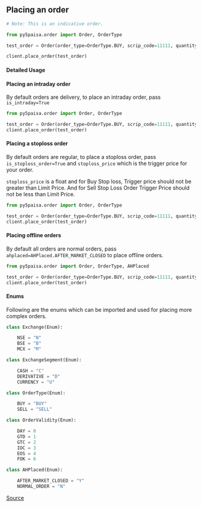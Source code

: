 ## Placing an order

```py
# Note: This is an indicative order.

from py5paisa.order import Order, OrderType

test_order = Order(order_type=OrderType.BUY, scrip_code=11111, quantity=10, price=123.0)

client.place_order(test_order)

```

#### Detailed Usage

#### Placing an intraday order

By default orders are delivery, to place an intraday order, pass `is_intraday=True`

```py
from py5paisa.order import Order, OrderType

test_order = Order(order_type=OrderType.BUY, scrip_code=11111, quantity=10, is_intraday=True, price=123.0)
client.place_order(test_order)
```

#### Placing a stoploss order

By default orders are regular, to place a stoploss order, pass `is_stoploss_order=True` and `stoploss_price` which is the trigger price for your order.

`stoploss_price` is a float and for Buy Stop loss, Trigger price should not be greater than Limit Price. And for Sell Stop Loss Order Trigger Price should not be less than Limit Price.

```py
from py5paisa.order import Order, OrderType

test_order = Order(order_type=OrderType.BUY, scrip_code=11111, quantity=10, is_stoploss=True, stoploss_price=123.0)
client.place_order(test_order)
```

#### Placing offline orders

By default all orders are normal orders, pass `ahplaced=AHPlaced.AFTER_MARKET_CLOSED` to place offline orders.

```py
from py5paisa.order import Order, OrderType, AHPlaced

test_order = Order(order_type=OrderType.BUY, scrip_code=11111, quantity=10, ahplaced=AHPlaced.AFTER_MARKET_CLOSED)
client.place_order(test_order)
```

#### Enums

Following are the enums which can be imported and used for placing more complex orders.


```py
class Exchange(Enum):

    NSE = "N"
    BSE = "B"
    MCX = "M"
```

```py
class ExchangeSegment(Enum):

    CASH = "C"
    DERIVATIVE = "D"
    CURRENCY = "U"
```

```py
class OrderType(Enum):

    BUY = "BUY"
    SELL = "SELL"
```

```py
class OrderValidity(Enum):

    DAY = 0
    GTD = 1
    GTC = 2
    IOC = 3
    EOS = 4
    FOK = 6
```

```py
class AHPlaced(Enum):

    AFTER_MARKET_CLOSED = "Y"
    NORMAL_ORDER = "N"
```

[Source](https://github.com/5paisa/py5paisa/blob/master/py5paisa/order.py)